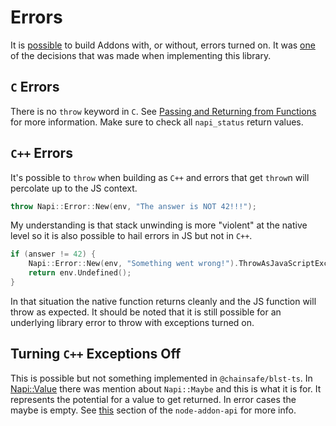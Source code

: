 # Errors

It is [possible](https://github.com/nodejs/node-addon-api/blob/main/doc/setup.md) to build Addons with, or without, errors turned on.  It was [one](./intro.md#error-handling) of the decisions that was made when implementing this library.

## `C` Errors

There is no `throw` keyword in `C`. See [Passing and Returning from Functions](./js-perspective-on-c.md#passing-to-and-returning-from-functions) for more information. Make sure to check all `napi_status` return values.

## `C++` Errors

It's possible to `throw` when building as `C++` and errors that get `throw`n will percolate up to the JS context.

```c++
throw Napi::Error::New(env, "The answer is NOT 42!!!");
```

My understanding is that stack unwinding is more "violent" at the native level so it is also possible to hail errors in JS but not in `C++`.

```c++
if (answer != 42) {
    Napi::Error::New(env, "Something went wrong!").ThrowAsJavaScriptException();
    return env.Undefined();
}
```

In that situation the native function returns cleanly and the JS function will throw as expected.  It should be noted that it is still possible for an underlying library error to throw with exceptions turned on.

## Turning `C++` Exceptions Off

This is possible but not something implemented in `@chainsafe/blst-ts`.  In [Napi::Value](./values.md#napi-values) there was mention about `Napi::Maybe` and this is what it is for.  It represents the potential for a value to get returned. In error cases the maybe is empty. See [this](https://github.com/nodejs/node-addon-api/blob/main/doc/error_handling.md#examples-with-maybe-type-and-c-exceptions-disabled) section of the `node-addon-api` for more info.
